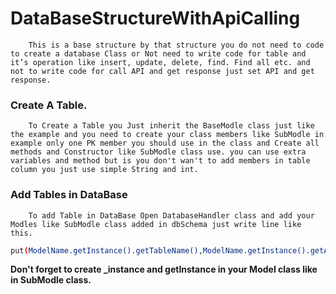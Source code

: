 # DataBaseStructureWithApiCalling

        This is a base structure by that structure you do not need to code to create a database Class or Not need to write code for table and it’s operation like insert, update, delete, find. Find all etc. and not to write code for call API and get response just set API and get response.

 ### Create A Table.
        To Create a Table you Just inherit the BaseModle class just like the example and you need to create your class members like SubModle in example only one PK member you should use in the class and Create all methods and Constructor like SubModle class use. you can use extra variables and method but is you don't wan't to add members in table column you just use simple String and int.

### Add Tables in DataBase
        To add Table in DataBase Open DatabaseHandler class and add your Modles like SubModle class added in dbSchema just write line like this.

```sh
put(ModelName.getInstance().getTableName(),ModelName.getInstance().getAllDBFileds());
```

**Don't forget to create _instance and getInstance in your Model class like in SubModle class.**